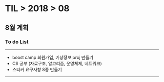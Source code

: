 # TIL > 2018 > 08

## 8월 계획


### To do List

---

- boost camp 회원가입, 기상정보 proj 만들기
- CS 공부 (자료구조, 알고리즘, 운영체제, 네트워크)
- 스티커 요구사항 8종 만들기

---
